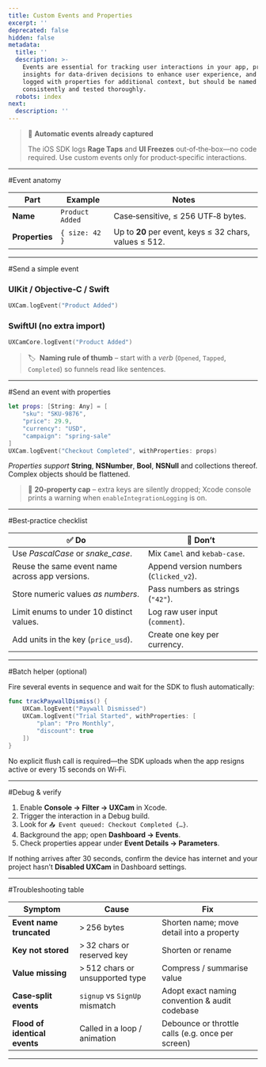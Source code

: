 ```yaml
---
title: Custom Events and Properties
excerpt: ''
deprecated: false
hidden: false
metadata:
  title: ''
  description: >-
    Events are essential for tracking user interactions in your app, providing
    insights for data-driven decisions to enhance user experience, and can be
    logged with properties for additional context, but should be named
    consistently and tested thoroughly.
  robots: index
next:
  description: ''
---
```

> 📘 **Automatic events already captured**
>
> The iOS SDK logs **Rage Taps** and **UI Freezes** out‑of‑the‑box—no code required. Use custom events only for product‑specific interactions.

---

#Event anatomy

| Part           | Example         | Notes                                                  |
| -------------- | --------------- | ------------------------------------------------------ |
| **Name**       | `Product Added` | Case‑sensitive, ≤ 256 UTF‑8 bytes.                     |
| **Properties** | `{ size: 42 }`  | Up to **20** per event, keys ≤ 32 chars, values ≤ 512. |

---

#Send a simple event

### UIKit / Objective‑C / Swift

```swift
UXCam.logEvent("Product Added")
```

### SwiftUI (no extra import)

```swift
UXCamCore.logEvent("Product Added")
```

> 🏷️  **Naming rule of thumb** – start with a *verb* (`Opened`, `Tapped`, `Completed`) so funnels read like sentences.

---

#Send an event with properties

```swift
let props: [String: Any] = [
    "sku": "SKU‑9876",
    "price": 29.9,
    "currency": "USD",
    "campaign": "spring‑sale"
]
UXCam.logEvent("Checkout Completed", withProperties: props)
```

*Properties support* **String**, **NSNumber**, **Bool**, **NSNull** and collections thereof. Complex objects should be flattened.

> 🚧 **20‑property cap** – extra keys are silently dropped; Xcode console prints a warning when `enableIntegrationLogging` is on.

---

#Best‑practice checklist

| ✅ Do                                           | 🚫 Don’t                               |
| ---------------------------------------------- | -------------------------------------- |
| Use *PascalCase* or *snake\_case*.             | Mix `Camel` and `kebab-case`.          |
| Reuse the same event name across app versions. | Append version numbers (`Clicked_v2`). |
| Store numeric values *as numbers*.             | Pass numbers as strings (`"42"`).      |
| Limit enums to under 10 distinct values.           | Log raw user input (`comment`).        |
| Add units in the key (`price_usd`).            | Create one key per currency.           |

---

#Batch helper (optional)

Fire several events in sequence and wait for the SDK to flush automatically:

```swift
func trackPaywallDismiss() {
    UXCam.logEvent("Paywall Dismissed")
    UXCam.logEvent("Trial Started", withProperties: [
        "plan": "Pro Monthly",
        "discount": true
    ])
}
```

No explicit flush call is required—the SDK uploads when the app resigns active or every 15 seconds on Wi‑Fi.

---

#Debug & verify

1. Enable **Console → Filter → UXCam** in Xcode.
2. Trigger the interaction in a Debug build.
3. Look for `📤 Event queued: Checkout Completed {…}`.
4. Background the app; open **Dashboard → Events**.
5. Check properties appear under **Event Details → Parameters**.

If nothing arrives after 30 seconds, confirm the device has internet and your project hasn’t **Disabled UXCam** in Dashboard settings.

---

#Troubleshooting table

| Symptom                       | Cause                           | Fix                                               |
| ----------------------------- | ------------------------------- | ------------------------------------------------- |
| **Event name truncated**      | > 256 bytes                     | Shorten name; move detail into a property         |
| **Key not stored**            | > 32 chars or reserved key      | Shorten or rename                                 |
| **Value missing**             | > 512 chars or unsupported type | Compress / summarise value                        |
| **Case‑split events**         | `signup` vs `SignUp` mismatch   | Adopt exact naming convention & audit codebase    |
| **Flood of identical events** | Called in a loop / animation    | Debounce or throttle calls (e.g. once per screen) |

---
